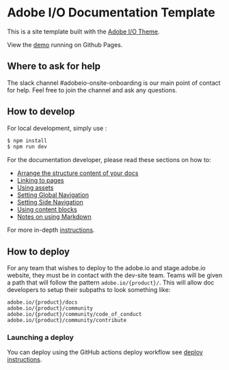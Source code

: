 # Adobe I/O Documentation Template

This is a site template built with the [Adobe I/O Theme](https://github.com/adobe/aio-theme).

View the [demo](https://adobedocs.github.io/dev-site-documentation-template/) running on Github Pages.  

## Where to ask for help

The slack channel #adobeio-onsite-onboarding is our main point of contact for help. Feel free to join the channel and ask any questions.

## How to develop

For local development, simply use :

```bash
$ npm install
$ npm run dev
```

For the documentation developer, please read these sections on how to:

-  [Arrange the structure content of your docs](https://github.com/adobe/aio-theme#content-structure)
-  [Linking to pages](https://github.com/adobe/aio-theme#links)
-  [Using assets](https://github.com/adobe/aio-theme-aio#assets)
-  [Setting Global Navigation](https://github.com/adobe/aio-theme#global-navigation)
-  [Setting Side Navigation](https://github.com/adobe/aio-theme#side-navigation)
-  [Using content blocks](https://github.com/adobe/aio-theme#jsx-blocks)
-  [Notes on using Markdown](https://github.com/adobe/aio-theme#writing-enhanced-markdown)

For more in-depth [instructions](https://github.com/adobe/aio-theme#getting-started).

## How to deploy

For any team that wishes to deploy to the adobe.io and stage.adobe.io website, they must be in contact with the dev-site team. Teams will be given a path that will follow the pattern `adobe.io/{product}/`. This will allow doc developers to setup their subpaths to look something like:

```text
adobe.io/{product}/docs
adobe.io/{product}/community
adobe.io/{product}/community/code_of_conduct
adobe.io/{product}/community/contribute
```

### Launching a deploy

You can deploy using the GitHub actions deploy workflow see [deploy instructions](https://github.com/adobe/aio-theme#deploy-to-azure-storage-static-websites).
